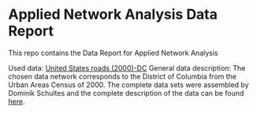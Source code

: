 # Applied Network Analysis Data Report
This repo contains the Data Report for Applied Network Analysis

Used data: [United States roads (2000)-DC](https://networks.skewed.de/net/us_roads#DC_draw)
General data description: The chosen data network corresponds to the District of Columbia from the Urban Areas Census of 2000. The complete data sets were assembled by Dominik Schultes and the complete description of the data can be found [here](https://www.diag.uniroma1.it/challenge9/data/tiger/). 
